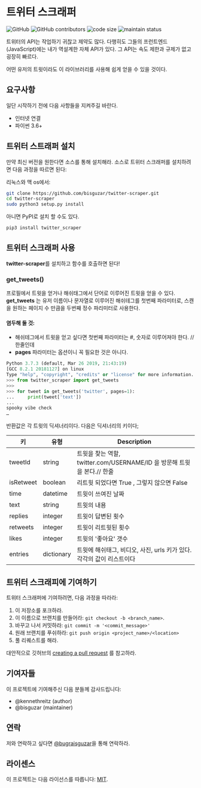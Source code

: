 # 트위터 스크래퍼

![GitHub](https://img.shields.io/github/license/bisguzar/twitter-scraper) ![GitHub contributors](https://img.shields.io/github/contributors/bisguzar/twitter-scraper) ![code size](https://img.shields.io/github/languages/code-size/bisguzar/twitter-scraper) ![maintain status](https://img.shields.io/maintenance/yes/2020)

트위터의 API는 작업하기 귀찮고 제약도 많다.
다행히도 그들의 프런트엔드(JavaScript)에는 내가 역설계한 자체 API가 있다. 그 API는 속도 제한과 규제가 없고 굉장히 빠르다.

어떤 유저의 트윗이라도 이 라이브러리를 사용해 쉽게 얻을 수 있을 것이다.


## 요구사항

일단 시작하기 전에 다음 사항들을 지켜주길 바란다.

* 인터넷 연결
* 파이썬 3.6+

## 트위터 스트래퍼 설치

만약 최신 버전을 원한다면 소스를 통해 설치해라. 소스로 트위터 스크래퍼를 설치하려면 다음 과정을 따르면 된다:


리눅스와 맥 os에서:
```bash
git clone https://github.com/bisguzar/twitter-scraper.git
cd twitter-scraper
sudo python3 setup.py install 
```

아니면 PyPI로 설치 할 수도 있다.

```bash
pip3 install twitter_scraper
```

## 트위터 스크래퍼 사용

**twitter-scraper**를 설치하고 함수를 호출하면 된다!

### **get_tweets()**
프로필에서 트윗을 얻거나 해쉬태그에서 단어로 이루어진 트윗을 얻을 수 있다. **get_tweets** 는 유저 이름이나 문자열로 이루어진 해쉬테그를 첫번째 파라미터로, 스캔을 원하는 페이지 수 만큼을 두번째 정수 파리미터로 사용한다.

#### 염두해 둘 것:
* 해쉬테그에서 트윗을 얻고 싶다면 첫번째 파라미터는 #, 숫자로 이루어져야 한다. // 한줄인데 
* **pages** 파라미터는 옵션이니 꼭 필요한 것은 아니다.

```python
Python 3.7.3 (default, Mar 26 2019, 21:43:19) 
[GCC 8.2.1 20181127] on linux
Type "help", "copyright", "credits" or "license" for more information.
>>> from twitter_scraper import get_tweets
>>> 
>>> for tweet in get_tweets('twitter', pages=1):
...     print(tweet['text'])
... 
spooky vibe check
…
```

반환값은 각 트윗의 딕셔너리이다. 다음은 딕셔너리의 키이다;

| 키       | 유형       | Description                                                      |
|-----------|------------|------------------------------------------------------------------|
| tweetId   | string     | 트윗을 찾는 역할, twitter.com/USERNAME/ID 을 방문해 트윗을 본다.// 한줄 |
| isRetweet | boolean    | 리트윗 되었다면 True , 그렇지 않으면 False                          |
| time      | datetime   | 트윗이 쓰여진 날짜                                          |
| text      | string     | 트윗의 내용                                               |
| replies   | integer    | 트윗이 답변된 횟수                                           |
| retweets  | integer    | 트윗이 리트윗된 횟수                                           |
| likes     | integer    | 트윗의 '좋아요' 갯수                                             |
| entries   | dictionary | 트윗에 해쉬태그, 비디오, 사진, urls 키가 있다. 각각의 값이 리스트이다 | 

## 트위터 스크래피에 기여하기
트위터 스크래퍼에 기여하려면, 다음 과정을 따라라:

1. 이 저장소를 포크하라.
2. 이 이름으로 브랜치를 만들어라: `git checkout -b <branch_name>`.
3. 바꾸고 나서 커밋하라: `git commit -m '<commit_message>'`
4. 원래 브랜치를 푸쉬하라: `git push origin <project_name>/<location>` 
5. 풀 리퀘스트를 해라.

대안적으로 깃허브의 [creating a pull request](https://help.github.com/en/github/collaborating-with-issues-and-pull-requests/creating-a-pull-request) 를 참고하라.

## 기여자들

이 프로젝트에 기여해주신 다음 분들께 감사드립니다:

* @kennethreitz (author)
* @bisguzar (maintainer)


## 연락
저와 연락하고 싶다면 [@bugraisguzar](https://twitter.com/bugraisguzar)을 통해 연락하라.


## 라이센스
이 프로젝트는 다음 라이선스를 따릅니다: [MIT](https://github.com/bisguzar/twitter-scraper/blob/master/LICENSE).
